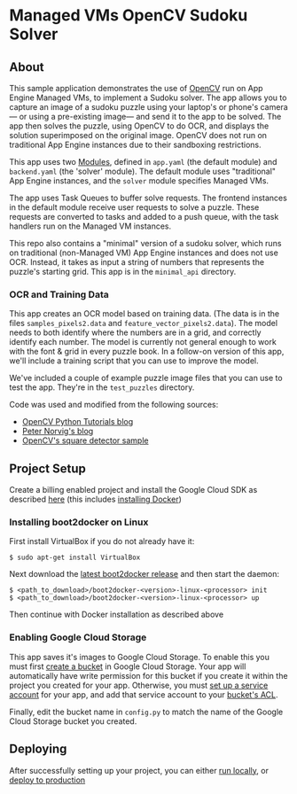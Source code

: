 
# Managed VMs OpenCV Sudoku Solver

## About

This sample application demonstrates the use of [OpenCV][1] run on App
Engine Managed VMs, to implement a Sudoku solver. The app allows you to capture an image of a
sudoku puzzle using your laptop's or phone's camera— or using a pre-existing image— and send it
to the app to be solved.  The app then solves the puzzle, using OpenCV to do OCR, and displays the
solution superimposed on the original image.
OpenCV does not run on traditional App Engine instances due to their sandboxing restrictions.

This app uses two [Modules](https://cloud.google.com/appengine/docs/python/modules/),
defined in `app.yaml` (the default module) and `backend.yaml` (the 'solver' module).
The default module uses "traditional" App Engine instances, and the `solver`
module specifies Managed VMs.

The app uses Task Queues to buffer solve requests.
The frontend instances in the default module receive user requests to solve a puzzle.
These requests are converted to tasks and added to a push queue,
with the task handlers run on the Managed VM instances.

This repo also contains a "minimal" version of a sudoku solver, which runs on
traditional (non-Managed VM) App Engine instances and does not use OCR.  Instead, it
takes as input a string of numbers that represents the puzzle's starting grid.
This app is in the `minimal_api` directory.

### OCR and Training Data

This app creates an OCR model based on training data. (The data is in the files
`samples_pixels2.data` and `feature_vector_pixels2.data`).
The model needs to both identify where the numbers are in a grid, and correctly identify each
number.
The model is currently not general enough to
work with the font & grid in every puzzle book.  In a follow-on version of this app, we'll include
a training script that you can use to improve the model.

We've included a couple of example puzzle image files that you can use to test the app.
They're in the `test_puzzles` directory.

Code was used and modified from the following sources:

- [OpenCV Python Tutorials blog][2]
- [Peter Norvig's blog][3]
- [OpenCV's square detector sample][4]


## Project Setup

Create a billing enabled project and install the Google Cloud SDK as described [here](https://cloud.google.com/appengine/docs/python/managed-vms/#install-sdk) (this includes [installing Docker](https://cloud.google.com/appengine/docs/python/managed-vms/#install-docker))

### Installing boot2docker on Linux

First install VirtualBox if you do not already have it:

```
$ sudo apt-get install VirtualBox
```

Next download the [latest boot2docker release](https://github.com/boot2docker/boot2docker-cli/releases) and then start the daemon:

```
$ <path_to_download>/boot2docker-<version>-linux-<processor> init
$ <path_to_download>/boot2docker-<version>-linux-<processor> up

```

Then continue with Docker installation as described above

### Enabling Google Cloud Storage

This app saves it's images to Google Cloud Storage. To enable this you must first [create a bucket](https://cloud.google.com/storage/docs/cloud-console#_creatingbuckets) in Google Cloud Storage. Your app will automatically have write permission for this bucket if you create it within the project you created for your app. Otherwise, you must [set up a service account](https://developers.google.com/storage/docs/authentication#service_accounts) for your app, and add that service account to your [bucket's ACL](https://cloud.google.com/storage/docs/cloud-console#_bucketpermission).

Finally, edit the bucket name in `config.py` to match the name of the Google Cloud Storage bucket you created.

## Deploying

After successfully setting up your project, you can either [run locally](https://cloud.google.com/appengine/docs/python/managed-vms/sdk#run-local), or [deploy to production](https://cloud.google.com/appengine/docs/python/managed-vms/sdk#deploy)




[1]: http://opencv.org/
[2]: http://opencvpython.blogspot.com/
[3]: http://norvig.com/sudoku.html
[4]: https://github.com/Itseez/opencv/blob/master/samples/python2/squares.py
